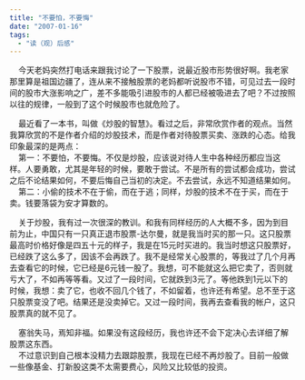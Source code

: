```yaml
---
title: "不要怕，不要悔"
date: "2007-01-16"
tags: 
  - "读（观）后感"
---
```


    今天老妈突然打电话来跟我讨论了一下股票，说最近股市形势很好啊。我老家那里算是祖国边疆了，连从来不接触股票的老妈都听说股市不错，可见过去一段时间的股市大涨影响之广，差不多能吸引进股市的人都已经被吸进去了吧？不过按照以往的规律，一般到了这个时候股市也就危险了。

    最近看了一本书，叫做《炒股的智慧》。看过之后，非常欣赏作者的观点。当然我算欣赏的不是作者介绍的炒股技术，而是作者对待股票买卖、涨跌的心态。给我印象最深的是两点：  
    第一：不要怕，不要悔。不仅是炒股，应该说对待人生中各种经历都应当这样。人要勇敢，尤其是年轻的时候，要敢于尝试。不是所有的尝试都会成功，尝试之后不论结果如何，不要后悔自己当初的决定。不去尝试，永远不知道结果如何。  
    第二：小偷的技术不在于偷，而在于逃；同样，炒股的技术不在于买，而在于卖。钱要落袋为安才算数的。

    关于炒股，我有过一次很深的教训。和我有同样经历的人大概不多，因为到目前为止，中国只有一只真正退市股票-达尔曼，就是我当时买的那一只。这只股票最高时价格好像是四五十元的样子，我是在15元时买进的。我当时想这只股票好，已经跌了这么多了，因该不会再跌了。我不是经常关心股票的，等我过了几个月再去查看它的时候，它已经是6元钱一股了。我想，可不能就这么把它卖了，否则就亏大了，不如再等等看。又过了一段时间，它就跌到3元了。等他跌到1元以下的时候，我想：卖了它，也收不回几个钱了，不如留着，也许还有希望。总不至于这只股票变没了吧。结果还是没卖掉它。又过一段时间，我再去查看我的帐户，这只股票真的就不见了。

    塞翁失马，焉知非福。如果没有这段经历，我也许还不会下定决心去详细了解股票这东西。  
    不过意识到自己根本没精力去跟踪股票，我现在已经不再炒股了。目前一般做一些像基金、打新股这类不太需要费心，风险又比较低的投资。

